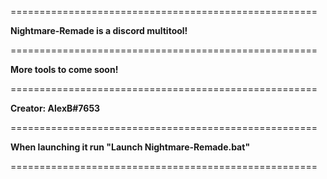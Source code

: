 =====================================================

**Nightmare-Remade is a discord multitool!**

=====================================================

**More tools to come soon!**

=====================================================

**Creator: AlexB#7653**

=====================================================

**When launching it run "Launch Nightmare-Remade.bat"**

=====================================================
